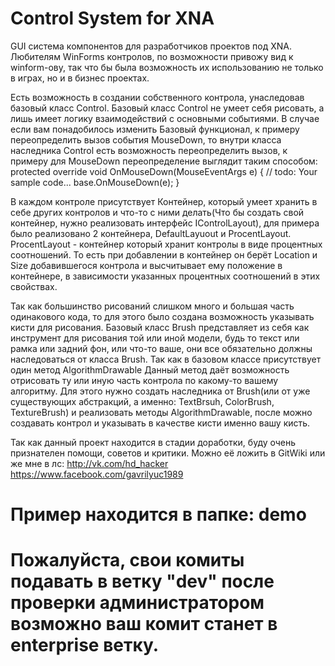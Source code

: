 # Control System for XNA
GUI система компонентов для разработчиков проектов под XNA. Любителям WinForms контролов,
по возможности привожу вид к winform-ову, так что бы была возможность их использованию не только в играх, но и в бизнес проектах.

Есть возможность в создании собственного контрола, унаследовав базовый класс Control. Базовый класс Control не умеет себя рисовать, а лишь имеет логику взаимодействий с основными событиями.
В случае если вам понадобилось изменить Базовый функционал, к примеру переопределить вызов события MouseDown, то внутри класса наследника Control
есть возможность переопределить вызов, к примеру для MouseDown переопределение выглядит таким способом:
protected override void OnMouseDown(MouseEventArgs e) {
    // todo: Your sample code...
    base.OnMouseDown(e);
}

В каждом контроле присутствует Контейнер, который умеет хранить в себе других контролов и что-то с ними делать(Что бы создать свой контейнер, нужно реализовать интерфейс IControlLayout), для примера было реализовано 2 контейнера, DefaultLayuout и ProcentLayout.
ProcentLayout - контейнер который хранит контролы в виде процентных соотношений. То есть при добавлении в контейнер он берёт Location и Size добавившегося контрола и высчитывает ему положение в контейнере, в зависимости указанных процентных соотношений в этих свойствах.

Так как большинство рисований слишком много и большая часть одинакового кода, то для этого было создана возможность указывать кисти для рисования.
Базовый класс Brush представляет из себя как инструмент для рисования той или иной модели, будь то текст или рамка или задний фон, или что-то ваше, они все обязательно должны наследоваться от класса Brush. Так как в базовом классе присутствует один метод AlgorithmDrawable
Данный метод даёт возможность отрисовать ту или иную часть контрола по какому-то вашему алгоритму.
Для этого нужно создать наследника от Brush(или от уже существующих абстракций, а именно: TextBrsuh, ColorBrush, TextureBrush)
и реализовать методы AlgorithmDrawable, после можно создавать контрол и указывать в качестве кисти именно вашу кисть.

Так как данный проект находится в стадии доработки, буду очень признателен помощи, советов и критики.
Можно её ложить в GitWiki или же мне в лс:
http://vk.com/hd_hacker 
https://www.facebook.com/gavrilyuc1989

# Пример находится в папке: demo
# Пожалуйста, свои комиты подавать в ветку "dev" после проверки администратором возможно ваш комит станет в enterprise ветку.